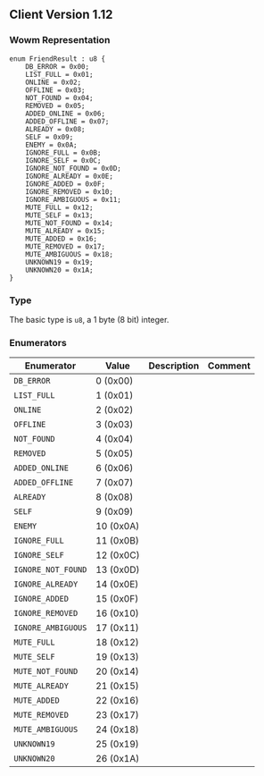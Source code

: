 ## Client Version 1.12

### Wowm Representation
```rust,ignore
enum FriendResult : u8 {
    DB_ERROR = 0x00;
    LIST_FULL = 0x01;
    ONLINE = 0x02;
    OFFLINE = 0x03;
    NOT_FOUND = 0x04;
    REMOVED = 0x05;
    ADDED_ONLINE = 0x06;
    ADDED_OFFLINE = 0x07;
    ALREADY = 0x08;
    SELF = 0x09;
    ENEMY = 0x0A;
    IGNORE_FULL = 0x0B;
    IGNORE_SELF = 0x0C;
    IGNORE_NOT_FOUND = 0x0D;
    IGNORE_ALREADY = 0x0E;
    IGNORE_ADDED = 0x0F;
    IGNORE_REMOVED = 0x10;
    IGNORE_AMBIGUOUS = 0x11;
    MUTE_FULL = 0x12;
    MUTE_SELF = 0x13;
    MUTE_NOT_FOUND = 0x14;
    MUTE_ALREADY = 0x15;
    MUTE_ADDED = 0x16;
    MUTE_REMOVED = 0x17;
    MUTE_AMBIGUOUS = 0x18;
    UNKNOWN19 = 0x19;
    UNKNOWN20 = 0x1A;
}
```
### Type
The basic type is `u8`, a 1 byte (8 bit) integer.
### Enumerators
| Enumerator | Value  | Description | Comment |
| --------- | -------- | ----------- | ------- |
| `DB_ERROR` | 0 (0x00) |  |  |
| `LIST_FULL` | 1 (0x01) |  |  |
| `ONLINE` | 2 (0x02) |  |  |
| `OFFLINE` | 3 (0x03) |  |  |
| `NOT_FOUND` | 4 (0x04) |  |  |
| `REMOVED` | 5 (0x05) |  |  |
| `ADDED_ONLINE` | 6 (0x06) |  |  |
| `ADDED_OFFLINE` | 7 (0x07) |  |  |
| `ALREADY` | 8 (0x08) |  |  |
| `SELF` | 9 (0x09) |  |  |
| `ENEMY` | 10 (0x0A) |  |  |
| `IGNORE_FULL` | 11 (0x0B) |  |  |
| `IGNORE_SELF` | 12 (0x0C) |  |  |
| `IGNORE_NOT_FOUND` | 13 (0x0D) |  |  |
| `IGNORE_ALREADY` | 14 (0x0E) |  |  |
| `IGNORE_ADDED` | 15 (0x0F) |  |  |
| `IGNORE_REMOVED` | 16 (0x10) |  |  |
| `IGNORE_AMBIGUOUS` | 17 (0x11) |  |  |
| `MUTE_FULL` | 18 (0x12) |  |  |
| `MUTE_SELF` | 19 (0x13) |  |  |
| `MUTE_NOT_FOUND` | 20 (0x14) |  |  |
| `MUTE_ALREADY` | 21 (0x15) |  |  |
| `MUTE_ADDED` | 22 (0x16) |  |  |
| `MUTE_REMOVED` | 23 (0x17) |  |  |
| `MUTE_AMBIGUOUS` | 24 (0x18) |  |  |
| `UNKNOWN19` | 25 (0x19) |  |  |
| `UNKNOWN20` | 26 (0x1A) |  |  |
